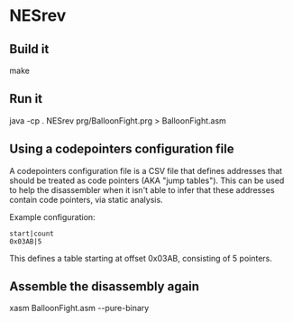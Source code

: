 # NESrev

## Build it

   make

## Run it

   java -cp . NESrev prg/BalloonFight.prg > BalloonFight.asm

## Using a codepointers configuration file

A codepointers configuration file is a CSV file that defines addresses that should be
treated as code pointers (AKA "jump tables"). This can be used to help the disassembler
when it isn't able to infer that these addresses contain code pointers, via static
analysis.

Example configuration:

    start|count
    0x03AB|5

This defines a table starting at offset 0x03AB, consisting of 5 pointers.

## Assemble the disassembly again

   xasm BalloonFight.asm --pure-binary

